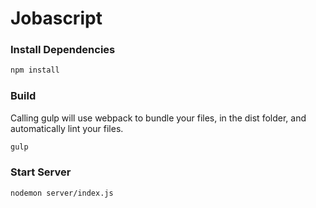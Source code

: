 # Jobascript

### Install Dependencies
``` bash
npm install 
```

### Build
Calling gulp will use webpack to bundle your files, in the dist folder, and automatically lint your files.
``` bash
gulp
```

### Start Server
``` bash
nodemon server/index.js

